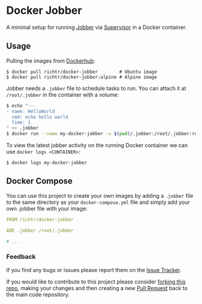 # Docker Jobber

A minimal setup for running [Jobber](https://dshearer.github.io/jobber/) via [Supervisor](http://supervisord.org/) in a Docker container.

## Usage

Pulling the images from [Dockerhub](https://hub.docker.com/):

    $ docker pull richtr/docker-jobber        # Ubuntu image
    $ docker pull richtr/docker-jobber:alpine # Alpine image

Jobber needs a `.jobber` file to schedule tasks to run. You can attach it at `/root/.jobber` in the container with a volume:

``` bash
$ echo "---
- name: HelloWorld
  cmd: echo hello world
  time: 1
" >> .jobber
$ docker run --name my-docker-jobber -v $(pwd)/.jobber:/root/.jobber:ro richtr/docker-jobber
```

To view the latest jobber activity on the running Docker container we can use `docker logs <CONTAINER>`:

    $ docker logs my-docker-jobber

## Docker Compose


You can use this project to create your own images by adding a `.jobber` file to the same directory as your `docker-compose.yml` file and simply add your own .jobber file with your image:

``` yaml
FROM richtr/docker-jobber

ADD .jobber /root/.jobber

# ...
```

### Feedback ###

If you find any bugs or issues please report them on the [Issue Tracker](https://github.com/richtr/docker-jobber/issues).

If you would like to contribute to this project please consider [forking this repo](https://github.com/richtr/docker-jobber/fork), making your changes and then creating a new [Pull Request](https://github.com/richtr/docker-jobber/pulls) back to the main code repository.
